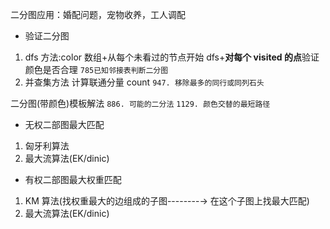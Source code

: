二分图应用：婚配问题，宠物收养，工人调配

- 验证二分图

1. dfs 方法:color 数组+从每个未看过的节点开始 dfs+**对每个 visited 的点**验证颜色是否合理
   `785已知邻接表判断二分图`
2. 并查集方法 计算联通分量 count
   `947. 移除最多的同行或同列石头`

二分图(带颜色)模板解法
`886. 可能的二分法`
`1129. 颜色交替的最短路径`

- 无权二部图最大匹配

1. 匈牙利算法
2. 最大流算法(EK/dinic)

- 有权二部图最大权重匹配

1. KM 算法(找权重最大的边组成的子图--------→ 在这个子图上找最大匹配)
2. 最大流算法(EK/dinic)
